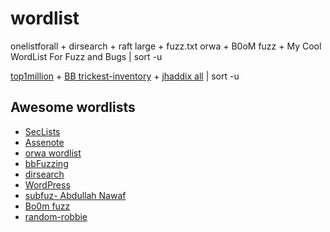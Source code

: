 # wordlist

onelistforall + dirsearch + raft large + fuzz.txt orwa + B0oM fuzz + My Cool WordList For Fuzz and Bugs | sort -u 

[top1million](https://github.com/danielmiessler/SecLists/blob/master/Discovery/DNS/subdomains-top1million-110000.txt) + [BB trickest-inventory](https://github.com/danielmiessler/SecLists/blob/master/Discovery/DNS/bug-bounty-program-subdomains-trickest-inventory.txt) + [jhaddix all](https://gist.github.com/jhaddix/86a06c5dc309d08580a018c66354a056) | sort -u

## Awesome wordlists
+ [SecLists](https://github.com/danielmiessler/SecLists)
+ [Assenote](https://wordlists.assetnote.io)
+ [orwa wordlist](https://github.com/orwagodfather)
+ [bbFuzzing](https://github.com/reewardius/bbFuzzing.txt)
+ [dirsearch](https://github.com/maurosoria/dirsearch/blob/master/db/dicc.txt)
+ [WordPress](https://github.com/WordPress/WordPress.git)
+ [subfuz- Abdullah Nawaf](https://github.com/netsecurity-as/subfuz/blob/master/subdomain_megalist.txt)
+ [Bo0m fuzz](https://github.com/Bo0oM/fuzz.txt/blob/master/fuzz.txt)
+ [random-robbie](https://github.com/random-robbie/bruteforce-lists/tree/master)
